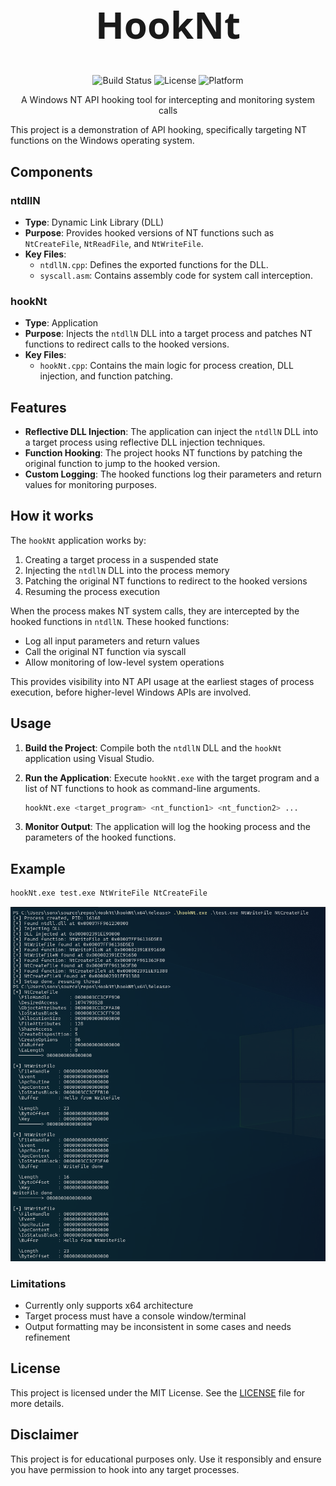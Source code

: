<div align="center">

<h1 align="center" style="font-family: 'Segoe UI', sans-serif; font-size: 60px;">
  HookNt
</h1>

![Build Status](https://img.shields.io/badge/build-passing-brightgreen)
![License](https://img.shields.io/badge/license-MIT-blue)
![Platform](https://img.shields.io/badge/platform-Windows-blue)

A Windows NT API hooking tool for intercepting and monitoring system calls

</div>

This project is a demonstration of API hooking, specifically targeting NT functions on the Windows operating system.

## Components

### ntdllN

- **Type**: Dynamic Link Library (DLL)
- **Purpose**: Provides hooked versions of NT functions such as `NtCreateFile`, `NtReadFile`, and `NtWriteFile`.
- **Key Files**:
  - `ntdllN.cpp`: Defines the exported functions for the DLL.
  - `syscall.asm`: Contains assembly code for system call interception.

### hookNt

- **Type**: Application
- **Purpose**: Injects the `ntdllN` DLL into a target process and patches NT functions to redirect calls to the hooked versions.
- **Key Files**:
  - `hookNt.cpp`: Contains the main logic for process creation, DLL injection, and function patching.

## Features

- **Reflective DLL Injection**: The application can inject the `ntdllN` DLL into a target process using reflective DLL injection techniques.
- **Function Hooking**: The project hooks NT functions by patching the original function to jump to the hooked version.
- **Custom Logging**: The hooked functions log their parameters and return values for monitoring purposes.

## How it works

The `hookNt` application works by:

1. Creating a target process in a suspended state
2. Injecting the `ntdllN` DLL into the process memory
3. Patching the original NT functions to redirect to the hooked versions
4. Resuming the process execution

When the process makes NT system calls, they are intercepted by the hooked functions in `ntdllN`. These hooked functions:

- Log all input parameters and return values
- Call the original NT function via syscall
- Allow monitoring of low-level system operations

This provides visibility into NT API usage at the earliest stages of process execution, before higher-level Windows APIs are involved.

## Usage

1. **Build the Project**: Compile both the `ntdllN` DLL and the `hookNt` application using Visual Studio.
2. **Run the Application**: Execute `hookNt.exe` with the target program and a list of NT functions to hook as command-line arguments.

   ```bash
   hookNt.exe <target_program> <nt_function1> <nt_function2> ...
   ```

3. **Monitor Output**: The application will log the hooking process and the parameters of the hooked functions.

## Example

```bash
hookNt.exe test.exe NtWriteFile NtCreateFile
```
![Example output showing hooked NtWriteFile calls](./imgs/image-1.png)

### Limitations
- Currently only supports x64 architecture
- Target process must have a console window/terminal
- Output formatting may be inconsistent in some cases and needs refinement

## License

This project is licensed under the MIT License. See the [LICENSE](LICENSE) file for more details.

## Disclaimer

This project is for educational purposes only. Use it responsibly and ensure you have permission to hook into any target processes.
